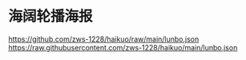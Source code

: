 # 海阔轮播海报
https://github.com/zws-1228/haikuo/raw/main/lunbo.json
https://raw.githubusercontent.com/zws-1228/haikuo/main/lunbo.json
